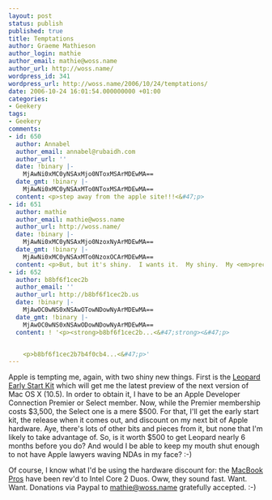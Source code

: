 ```yaml
---
layout: post
status: publish
published: true
title: Temptations
author: Graeme Mathieson
author_login: mathie
author_email: mathie@woss.name
author_url: http://woss.name/
wordpress_id: 341
wordpress_url: http://woss.name/2006/10/24/temptations/
date: 2006-10-24 16:01:54.000000000 +01:00
categories:
- Geekery
tags:
- Geekery
comments:
- id: 650
  author: Annabel
  author_email: annabel@rubaidh.com
  author_url: ''
  date: !binary |-
    MjAwNi0xMC0yNSAxMjo0NToxMSArMDEwMA==
  date_gmt: !binary |-
    MjAwNi0xMC0yNSAxMTo0NToxMSArMDEwMA==
  content: <p>step away from the apple site!!!<&#47;p>
- id: 651
  author: mathie
  author_email: mathie@woss.name
  author_url: http://woss.name/
  date: !binary |-
    MjAwNi0xMC0yNSAxMjo0NzoxNyArMDEwMA==
  date_gmt: !binary |-
    MjAwNi0xMC0yNSAxMTo0NzoxOCArMDEwMA==
  content: <p>But, but it's shiny.  I wants it.  My shiny.  My <em>precious<&#47;em>.<&#47;p>
- id: 652
  author: b8bf6f1cec2b
  author_email: ''
  author_url: http://b8bf6f1cec2b.us
  date: !binary |-
    MjAwOC0wNS0xNSAwOTowNDowNyArMDEwMA==
  date_gmt: !binary |-
    MjAwOC0wNS0xNSAwODowNDowNyArMDEwMA==
  content: ! '<p><strong>b8bf6f1cec2b...<&#47;strong><&#47;p>


    <p>b8bf6f1cec2b7b4f0cb4...<&#47;p>'
---
```

Apple is tempting me, again, with two shiny new things.  First is the [Leopard Early Start Kit](http:&#47;&#47;developer.apple.com&#47;leopard&#47;) which will get me the latest preview of the next version of Mac OS X (10.5).  In order to obtain it, I have to be an Apple Developer Connection Premier or Select member.  Now, while the Premier membership costs $3,500, the Select one is a mere $500.  For that, I'll get the early start kit, the release when it comes out, and discount on my next bit of Apple hardware.  Aye, there's lots of other bits and pieces from it, but none that I'm likely to take advantage of.  So, is it worth $500 to get Leopard nearly 6 months before you do?  And would I be able to keep my mouth shut enough to not have Apple lawyers waving NDAs in my face? :-)

Of course, I know what I'd be using the hardware discount for:  the [MacBook Pros](http:&#47;&#47;www.apple.com&#47;macbookpro&#47;) have been rev'd to Intel Core 2 Duos.  Oww, they sound fast.  Want.  Want.  Donations via Paypal to [mathie@woss.name](https:&#47;&#47;www.paypal.com&#47;cgi-bin&#47;webscr?cmd=_xclick&business=mathie%40woss%2ename&no_shipping=2&no_note=1&tax=0&currency_code=GBP&lc=GB&bn=PP%2dDonationsBF&charset=UTF%2d8) gratefully accepted. :-)
